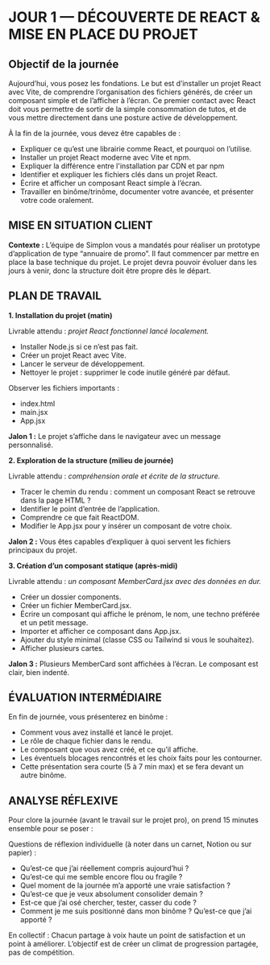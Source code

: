 # JOUR 1 — DÉCOUVERTE DE REACT & MISE EN PLACE DU PROJET

## Objectif de la journée

Aujourd’hui, vous posez les fondations. Le but est d’installer un projet React avec Vite, de comprendre l’organisation des fichiers générés, de créer un composant simple et de l’afficher à l’écran. Ce premier contact avec React doit vous permettre de sortir de la simple consommation de tutos, et de vous mettre directement dans une posture active de développement.

À la fin de la journée, vous devez être capables de :
- Expliquer ce qu’est une librairie comme React, et pourquoi on l’utilise.
- Installer un projet React moderne avec Vite et npm.
- Expliquer la différence entre l'installation par CDN et par npm
- Identifier et expliquer les fichiers clés dans un projet React.
- Écrire et afficher un composant React simple à l’écran.
- Travailler en binôme/trinôme, documenter votre avancée, et présenter votre code oralement.

## MISE EN SITUATION CLIENT

**Contexte :** L’équipe de Simplon vous a mandatés pour réaliser un prototype d’application de type “annuaire de promo”. Il faut commencer par mettre en place la base technique du projet. Le projet devra pouvoir évoluer dans les jours à venir, donc la structure doit être propre dès le départ.

## PLAN DE TRAVAIL

**1. Installation du projet (matin)**

Livrable attendu : _projet React fonctionnel lancé localement._
- Installer Node.js si ce n’est pas fait.
- Créer un projet React avec Vite.
- Lancer le serveur de développement.
- Nettoyer le projet : supprimer le code inutile généré par défaut.

Observer les fichiers importants :
- index.html
- main.jsx
- App.jsx

**Jalon 1 :** Le projet s’affiche dans le navigateur avec un message personnalisé.

**2. Exploration de la structure (milieu de journée)**

Livrable attendu : _compréhension orale et écrite de la structure._
- Tracer le chemin du rendu : comment un composant React se retrouve dans la page HTML ?
- Identifier le point d’entrée de l’application.
- Comprendre ce que fait ReactDOM.
- Modifier le App.jsx pour y insérer un composant de votre choix.

**Jalon 2 :** Vous êtes capables d’expliquer à quoi servent les fichiers principaux du projet.

**3. Création d’un composant statique (après-midi)**

Livrable attendu : _un composant MemberCard.jsx avec des données en dur._
- Créer un dossier components.
- Créer un fichier MemberCard.jsx.
- Écrire un composant qui affiche le prénom, le nom, une techno préférée et un petit message.
- Importer et afficher ce composant dans App.jsx.
- Ajouter du style minimal (classe CSS ou Tailwind si vous le souhaitez).
- Afficher plusieurs cartes.

**Jalon 3 :** Plusieurs MemberCard sont affichées à l’écran. Le composant est clair, bien indenté.

## ÉVALUATION INTERMÉDIAIRE

En fin de journée, vous présenterez en binôme :
- Comment vous avez installé et lancé le projet.
- Le rôle de chaque fichier dans le rendu.
- Le composant que vous avez créé, et ce qu’il affiche.
- Les éventuels blocages rencontrés et les choix faits pour les contourner.
- Cette présentation sera courte (5 à 7 min max) et se fera devant un autre binôme.

## ANALYSE RÉFLEXIVE

Pour clore la journée (avant le travail sur le projet pro), on prend 15 minutes ensemble pour se poser :

Questions de réflexion individuelle (à noter dans un carnet, Notion ou sur papier) :
- Qu’est-ce que j’ai réellement compris aujourd’hui ?
- Qu’est-ce qui me semble encore flou ou fragile ?
- Quel moment de la journée m’a apporté une vraie satisfaction ?
- Qu’est-ce que je veux absolument consolider demain ?
- Est-ce que j’ai osé chercher, tester, casser du code ?
- Comment je me suis positionné dans mon binôme ? Qu’est-ce que j’ai apporté ?

En collectif :
Chacun partage à voix haute un point de satisfaction et un point à améliorer.
L’objectif est de créer un climat de progression partagée, pas de compétition.
